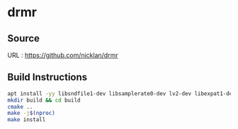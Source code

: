 # drmr

## Source
URL : https://github.com/nicklan/drmr

## Build Instructions
```sh
apt install -yy libsndfile1-dev libsamplerate0-dev lv2-dev libexpat1-dev libgtk-3-dev
mkdir build && cd build
cmake ..
make -j$(nproc)
make install
```
